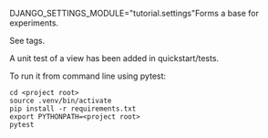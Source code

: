 DJANGO_SETTINGS_MODULE="tutorial.settings"Forms a base for experiments.

See tags.

A unit test of a view has been added in quickstart/tests.

To run it from command line using pytest:

	cd <project root>
	source .venv/bin/activate
	pip install -r requirements.txt
	export PYTHONPATH=<project root>
	pytest
